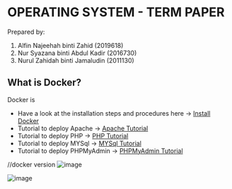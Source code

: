 # OPERATING SYSTEM - TERM PAPER

Prepared by:
1. Alfin Najeehah binti Zahid (2019618)
2. Nur Syazana binti Abdul Kadir (2016730)
3. Nurul Zahidah binti Jamaludin (2011130)

## What is Docker?
Docker is
 
 * Have a look at the installation steps and procedures here -> [Install Docker](docker-installation.md)
 * Tutorial to deploy Apache -> [Apache Tutorial](apache.md)
 * Tutorial to deploy PHP -> [PHP Tutorial](php.md)
 * Tutorial to deploy MYSql -> [MYSql Tutorial](mysql.md)
 * Tutorial to deploy PHPMyAdmin -> [PHPMyAdmin Tutorial](phpmyadmin.md)

//docker version
![image](https://user-images.githubusercontent.com/106062805/174463192-02a25eef-7741-4968-b921-0ab30ef8dcc0.png)

![image](https://user-images.githubusercontent.com/106062805/174458081-a218b086-75de-4c01-96d9-e5be69054737.png)


